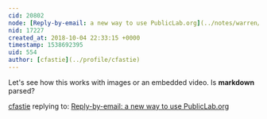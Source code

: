 ```yaml
---
cid: 20802
node: [Reply-by-email: a new way to use PublicLab.org](../notes/warren/10-04-2018/reply-by-email-a-new-way-to-use-publiclab-org)
nid: 17227
created_at: 2018-10-04 22:33:15 +0000
timestamp: 1538692395
uid: 554
author: [cfastie](../profile/cfastie)
---
```


Let's see how this works with images or an embedded video. Is **markdown** parsed?

[cfastie](../profile/cfastie) replying to: [Reply-by-email: a new way to use PublicLab.org](../notes/warren/10-04-2018/reply-by-email-a-new-way-to-use-publiclab-org)

